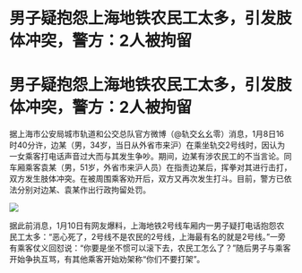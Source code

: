 # 男子疑抱怨上海地铁农民工太多，引发肢体冲突，警方：2人被拘留

# 男子疑抱怨上海地铁农民工太多，引发肢体冲突，警方：2人被拘留

据上海市公安局城市轨道和公交总队官方微博（@轨交幺幺零）消息，1月8日16时40分许，边某（男，34岁，当日从外省市来沪）在乘坐轨交2号线时，因认为一女乘客打电话声音过大而与其发生争吵。期间，边某有涉农民工的不当言论。同车厢乘客袁某（男，51岁，外省市来沪人员）在指责边某后，挥拳对其进行击打，双方发生肢体冲突。在被周围乘客劝开后，双方又再次发生打斗。目前，警方已依法分别对边某、袁某作出行政拘留处罚。

![](https://inews.gtimg.com/om_bt/OyamY6j2tGbSmrHPSsgt_nBQkv0ej29Hwdlu7paATI6vwAA/1000)

据此前消息，1月10日有网友爆料，上海地铁2号线车厢内一男子疑打电话抱怨农民工太多：“恶心死了，2号线不是农民的2号线，上海最有名的就是2号线。”一旁有乘客仗义回怼说：“你要是坐不惯可以滚下去，农民工怎么了？”随后男子与乘客开始争执互骂，有其他乘客开始劝架称“你们不要打架”。

